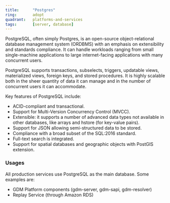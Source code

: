 ```yaml
---
title:      "Postgres"
ring:       adopt
quadrant:   platforms-and-services
tags:       [server, database]
---
```


PostgreSQL, often simply Postgres, is an open-source object-relational database management system (ORDBMS) with an emphasis on extensibility and standards compliance. It can handle workloads ranging from small single-machine applications to large internet-facing applications with many concurrent users.

PostgreSQL supports transactions, subselects, triggers, updatable views, materialized views, foreign keys, and stored procedures. It is highly scalable both in the sheer quantity of data it can manage and in the number of concurrent users it can accommodate.

Key features of PostgreSQL include:

- ACID-compliant and transactional.
- Support for Multi-Version Concurrency Control (MVCC).
- Extensible: it supports a number of advanced data types not available in other databases, like arrays and hstore (for key-value pairs).
- Support for JSON allowing semi-structured data to be stored.
- Compliance with a broad subset of the SQL:2016 standard.
- Full-text search is integrated.
- Support for spatial databases and geographic objects with PostGIS extension.


### Usages
All production services use PostgreSQL as the main database. Some examples are:
- GDM Platform components (gdm-server, gdm-sapi, gdm-resolver)
- Replay Service (through Amazon RDS)